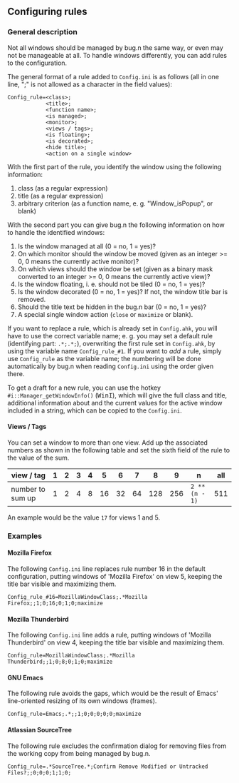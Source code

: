 ## Configuring rules

### General description

Not all windows should be managed by bug.n the same way, or even may not be
manageable at all. To handle windows differently, you can add rules to the
configuration.

The general format of a rule added to `Config.ini` is as follows (all in one
line, ";" is not allowed as a character in the field values):

```
Config_rule=<class>;
            <title>;
            <function name>;
            <is managed>;
            <monitor>;
            <views / tags>;
            <is floating>;
            <is decorated>;
            <hide title>;
            <action on a single window>
```

With the first part of the rule, you identify the window using the
following information:

1. class (as a regular expression)
2. title (as a regular expression)
3. arbitrary criterion (as a function name, e. g. "Window_isPopup", or blank)

With the second part you can give bug.n the following information on how to
handle the identified windows:

1. Is the window managed at all (0 = no, 1 = yes)?
2. On which monitor should the window be moved (given as an integer >= 0,
0 means the currently active monitor)?
3. On which views should the window be set (given as a binary mask converted to
an integer >= 0, 0 means the currently active view)?
4. Is the window floating, i. e. should not be tiled (0 = no, 1 = yes)?
5. Is the window decorated (0 = no, 1 = yes)? If not, the window title bar is
removed.
6. Should the title text be hidden in the bug.n bar (0 = no, 1 = yes)?
7. A special single window action (`close` or `maximize` or blank).

If you want to replace a rule, which is already set in `Config.ahk`, you will
have to use the correct variable name; e. g. you may set a default rule
(identifying part: `.*;.*;`), overwriting the first rule set in `Config.ahk`,
by using the variable name `Config_rule_#1`. If you want to _add_ a rule,
simply use `Config_rule` as the variable name; the numbering will be done
automatically by bug.n when reading `Config.ini` using the order given there.

To get a draft for a new rule, you can use the hotkey
`#i::Manager_getWindowInfo()` (<kbd>Win</kbd><kbd>I</kbd>), which will give the
full class and title, additional information about and the current values for
the active window included in a string, which can be copied to the
`Config.ini`.

#### Views / Tags

You can set a window to more than one view. Add up the associated numbers as
shown in the following table and set the sixth field of the rule to the value
of the sum.

| view / tag       |   1 |   2 |   3 |   4 |   5 |   6 |   7 |   8 |   9 |              n | all |
| ---------------- | --- | --- | --- | --- | --- | --- | --- | --- | --- | -------------- | --- |
| number to sum up |   1 |   2 |   4 |   8 |  16 |  32 |  64 | 128 | 256 | `2 ** (n - 1)` | 511 |

An example would be the value `17` for views 1 and 5.

### Examples

#### Mozilla Firefox

The following `Config.ini` line replaces rule number 16 in the default
configuration, putting windows of 'Mozilla Firefox' on view 5, keeping the
title bar visible and maximizing them.

`Config_rule_#16=MozillaWindowClass;.*Mozilla Firefox;;1;0;16;0;1;0;maximize`

#### Mozilla Thunderbird

The following `Config.ini` line adds a rule, putting windows of 'Mozilla
Thunderbird' on view 4, keeping the title bar visible and maximizing them.

`Config_rule=MozillaWindowClass;.*Mozilla Thunderbird;;1;0;8;0;1;0;maximize`

#### GNU Emacs

The following rule avoids the gaps, which would be the result of Emacs'
line-oriented resizing of its own windows (frames).

`Config_rule=Emacs;.*;;1;0;0;0;0;0;maximize`

#### Atlassian SourceTree

The following rule excludes the confirmation dialog for removing files from the
working copy from being managed by bug.n.

`Config_rule=.*SourceTree.*;Confirm Remove Modified or Untracked Files?;;0;0;0;1;1;0;`
